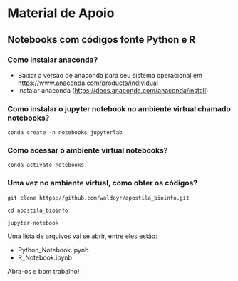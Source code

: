 # Material de Apoio

## Notebooks com códigos fonte Python e R

### Como instalar anaconda?

* Baixar a versão de anaconda para seu sistema operacional em  https://www.anaconda.com/products/individual
* Instalar anaconda (https://docs.anaconda.com/anaconda/install)

### Como instalar o jupyter notebook no ambiente virtual chamado notebooks?

`conda create -n notebooks jupyterlab`

### Como acessar o ambiente virtual notebooks?

`conda activate notebooks`

### Uma vez no ambiente virtual, como obter os códigos?
`git clone https://github.com/waldeyr/apostila_bioinfo.git`

`cd apostila_bioinfo`

`jupyter-notebook`

Uma lista de arquivos vai se abrir, entre eles estão:

* Python_Notebook.ipynb
* R_Notebook.ipynb

Abra-os e bom trabalho!
